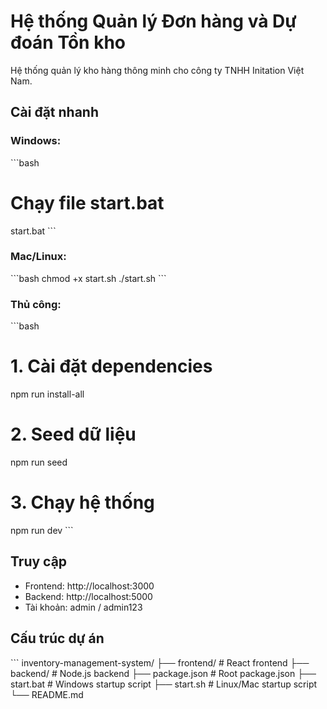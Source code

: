 # Hệ thống Quản lý Đơn hàng và Dự đoán Tồn kho

Hệ thống quản lý kho hàng thông minh cho công ty TNHH Initation Việt Nam.

## Cài đặt nhanh

### Windows:
\`\`\`bash
# Chạy file start.bat
start.bat
\`\`\`

### Mac/Linux:
\`\`\`bash
chmod +x start.sh
./start.sh
\`\`\`

### Thủ công:
\`\`\`bash
# 1. Cài đặt dependencies
npm run install-all

# 2. Seed dữ liệu
npm run seed

# 3. Chạy hệ thống
npm run dev
\`\`\`

## Truy cập
- Frontend: http://localhost:3000
- Backend: http://localhost:5000
- Tài khoản: admin / admin123

## Cấu trúc dự án
\`\`\`
inventory-management-system/
├── frontend/           # React frontend
├── backend/           # Node.js backend
├── package.json       # Root package.json
├── start.bat         # Windows startup script
├── start.sh          # Linux/Mac startup script
└── README.md

